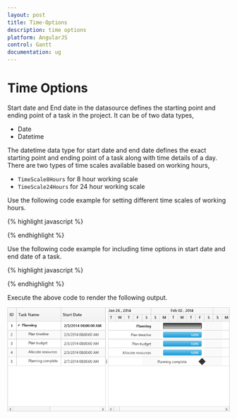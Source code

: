 ```yaml
---
layout: post
title: Time-Options
description: time options
platform: AngularJS
control: Gantt
documentation: ug
---
```


# Time Options

Start date and End date in the datasource defines the starting point and ending point of a task in the project. It can be of two data types,

* Date 
* Datetime

The datetime data type for start date and end date defines the exact starting point and ending point of a task along with time details of a day. There are two types of time scales available based on working hours,

* `TimeScale8Hours`  for 8 hour working scale
* `TimeScale24Hours` for 24 hour working scale

Use the following code example for setting different time scales of working hours.

{% highlight javascript %}

<body ng-controller="GanttCtrl">
   <!--Add  Gantt control here-->    
   <div id="GanttContainer" ej-gantt
      //...
      e-workingtimescale=ej.Gantt.workingTimeScale.TimeScale24Hours
      >
   </div>
</body>

{% endhighlight %}

Use the following code example for including time options in start date and end date of a task.

{% highlight javascript %}

<body ng-controller="GanttCtrl">
   <!--Add  Gantt control here-->    
   <div id="GanttContainer" ej-gantt
      //...
      e-datasource= "taskDetails"
                e-taskidmapping= "taskID"
                e-tasknamemapping= "taskName"
                e-startdatemapping= "startDate"
                e-progressmapping= "progress"
                e-durationmapping= "duration"
                e-enddatemapping= "endDate"
                e-childmapping= "subtasks"
                e-treecolumnindex= 1
                e-dateformat= "M/d/yyyy hh:mm:ss tt"
                e-schedulestartdate= new Date("02/01/2014 00:00:00 AM")
                e-scheduleenddate= new Date("03/14/2016 00:00:00 PM")
                e-workingtimescale= ej.Gantt.workingTimeScale.TimeScale24Hours
      >
   </div>
  <script>
     var taskDetails = [{
            taskID: 1,
            taskName: "Planning",
            startDate: "02/03/2014 08:00:00 AM",
            endDate: "02/07/2014 05:00:00 PM",
            subtasks: [
             { 
                 taskID: 2,
                 taskName: "Plan timeline", 
                 startDate: "02/03/2014 08:00:00 AM", 
                 endDate: "02/07/2014 05:00:00 PM",
                 duration: 5, 
                 progress: "100" 
             },
             {
                taskID: 3, 
                taskName: "Plan budget", 
                startDate: "02/03/2014 08:00:00 AM", 
                endDate: "02/07/2014 05:00:00 PM", 
                duration: 5, 
                progress: "100"
             },
             { 
                taskID: 4, 
                taskName: "Allocate resources",
                startDate: "02/03/2014 08:00:00 AM",
                endDate: "02/07/2014 05:00:00 PM", 
                duration: 5, 
                progress: "100"
              },
              { 
                taskID: 5, 
                taskName: "Planning complete", 
                startDate: "02/07/2014 08:00:00 AM", 
                endDate: "02/07/2014 05:00:00 PM", 
                duration: 0,
               }
        ]}];
    angular.module('listCtrl', ['ejangular'])
        .controller('GanttCtrl', function($scope) {
            //...
            $scope.taskDetails = "taskDetails";
        });
</script>
</body>

{% endhighlight %}

Execute the above code to render the following output.

![](Time-Options_images/Time-Options_img1.png)

